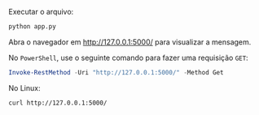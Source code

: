 Executar o arquivo: 

```bash 
python app.py 
``` 

Abra o navegador em http://127.0.0.1:5000/ para visualizar a mensagem. 

No `PowerShell`, use o seguinte comando para fazer uma requisição `GET`:

```powershell
Invoke-RestMethod -Uri "http://127.0.0.1:5000/" -Method Get
```

No Linux:

```bash
curl http://127.0.0.1:5000/
```
